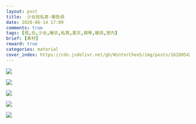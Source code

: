 ```yaml
---
layout: post
title:  少女轻私房-暖色调
date: 2020-06-14 17:09
comments: true
tags: [橙,白,少女,睡衣,私房,夏天,钢琴,暖调,室内]
brief: [素材]
reward: true
categories: material
cover_index: https://cdn.jsdelivr.net/gh/WinterChenS/img/posts/1628054297346740.jpg
---
```


![](https://cdn.jsdelivr.net/gh/WinterChenS/img/posts/1628054297604279.jpg)

![](https://cdn.jsdelivr.net/gh/WinterChenS/img/posts/1628054297936837.jpg)

![](https://cdn.jsdelivr.net/gh/WinterChenS/img/posts/1628054298304644.jpg)

![](https://cdn.jsdelivr.net/gh/WinterChenS/img/posts/1628054298541347.jpg)

![](https://cdn.jsdelivr.net/gh/WinterChenS/img/posts/1628054298827596.jpg)

